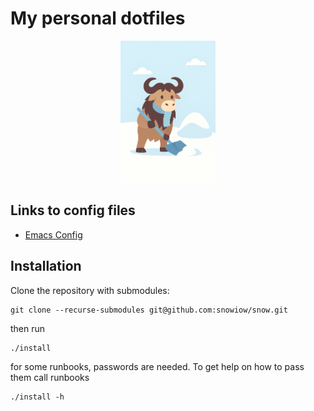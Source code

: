 # My personal dotfiles
<p align="center">
    <img src="./img/banner.png" width="30%" height="30%">
</p>

## Links to config files

- [Emacs Config](roles/emacs/files/init.org)

## Installation

Clone the repository with submodules:

```
git clone --recurse-submodules git@github.com:snowiow/snow.git
```

then run 

```
./install 
```

for some runbooks, passwords are needed. To get help on how to pass them call runbooks

```
./install -h
```
